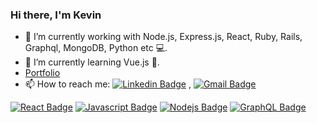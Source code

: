 ### Hi there, I'm Kevin 
- 🔭 I’m currently working with Node.js, Express.js, React, Ruby, Rails, Graphql, MongoDB, Python etc 💻.
- 🌱 I’m currently learning Vue.js 🚀.
- [Portfolio](https://kevinkm3.github.io/)
- 📫 How to reach me: [![Linkedin Badge](https://img.shields.io/badge/-LinkedIn-blue?style=flat-square&logo=Linkedin&logoColor=white&link=https://https://www.linkedin.com/in/kevin-matthews-/)](https://www.linkedin.com/in/kevin-matthews-/) , [![Gmail Badge](https://img.shields.io/badge/-Gmail-c14438?style=flat-square&logo=Gmail&logoColor=white&link=mailto:kevmatthews3@gmail.com.com)](mailto:kevmatthews3@gmail.com)


[![React Badge](https://img.shields.io/badge/-React-61DBFB?style=for-the-badge&labelColor=black&logo=react&logoColor=61DBFB)](#) [![Javascript Badge](https://img.shields.io/badge/-Javascript-F0DB4F?style=for-the-badge&labelColor=black&logo=javascript&logoColor=F0DB4F)](#) [![Nodejs Badge](https://img.shields.io/badge/-Nodejs-3C873A?style=for-the-badge&labelColor=black&logo=node.js&logoColor=3C873A)](#) [![GraphQL Badge](https://img.shields.io/badge/-GraphQl-e535ab?style=for-the-badge&labelColor=black&logo=node.js&logoColor=e535ab)](#)





<!--
**KevinKM3/KevinKM3** is a ✨ _special_ ✨ repository because its `README.md` (this file) appears on your GitHub profile.


![Kevin's github stats](https://github-readme-stats.vercel.app/api?username=KevinKM3&show_icons=true&hide=["issues"])
Here are some ideas to get you started:

- 🔭 I’m currently working on ...
- 🌱 I’m currently learning ...
- 👯 I’m looking to collaborate on ...
- 🤔 I’m looking for help with ...
- 💬 Ask me about ...
- 📫 How to reach me: ...
- 😄 Pronouns: ...
- ⚡ Fun fact: ...
https://www.linkedin.com/in/kevin-matthews-/
-->
